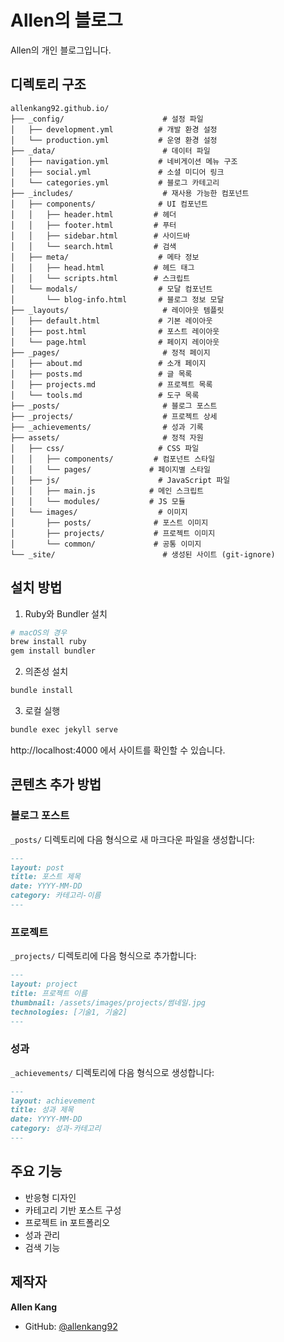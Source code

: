 # Allen의 블로그

Allen의 개인 블로그입니다.

## 디렉토리 구조

```
allenkang92.github.io/
├── _config/                      # 설정 파일
│   ├── development.yml          # 개발 환경 설정
│   └── production.yml           # 운영 환경 설정
├── _data/                        # 데이터 파일
│   ├── navigation.yml           # 네비게이션 메뉴 구조
│   ├── social.yml               # 소셜 미디어 링크
│   └── categories.yml           # 블로그 카테고리
├── _includes/                    # 재사용 가능한 컴포넌트
│   ├── components/              # UI 컴포넌트
│   │   ├── header.html         # 헤더
│   │   ├── footer.html         # 푸터
│   │   ├── sidebar.html        # 사이드바
│   │   └── search.html         # 검색
│   ├── meta/                    # 메타 정보
│   │   ├── head.html           # 헤드 태그
│   │   └── scripts.html        # 스크립트
│   └── modals/                  # 모달 컴포넌트
│       └── blog-info.html       # 블로그 정보 모달
├── _layouts/                     # 레이아웃 템플릿
│   ├── default.html             # 기본 레이아웃
│   ├── post.html                # 포스트 레이아웃
│   └── page.html                # 페이지 레이아웃
├── _pages/                       # 정적 페이지
│   ├── about.md                 # 소개 페이지
│   ├── posts.md                 # 글 목록
│   ├── projects.md              # 프로젝트 목록
│   └── tools.md                 # 도구 목록
├── _posts/                       # 블로그 포스트
├── _projects/                    # 프로젝트 상세
├── _achievements/                # 성과 기록
├── assets/                       # 정적 자원
│   ├── css/                     # CSS 파일
│   │   ├── components/         # 컴포넌트 스타일
│   │   └── pages/             # 페이지별 스타일
│   ├── js/                      # JavaScript 파일
│   │   ├── main.js            # 메인 스크립트
│   │   └── modules/           # JS 모듈
│   └── images/                  # 이미지
│       ├── posts/              # 포스트 이미지
│       ├── projects/           # 프로젝트 이미지
│       └── common/             # 공통 이미지
└── _site/                        # 생성된 사이트 (git-ignore)
```

## 설치 방법

1. Ruby와 Bundler 설치
```bash
# macOS의 경우
brew install ruby
gem install bundler
```

2. 의존성 설치
```bash
bundle install
```

3. 로컬 실행
```bash
bundle exec jekyll serve
```

http://localhost:4000 에서 사이트를 확인할 수 있습니다.

## 콘텐츠 추가 방법

### 블로그 포스트
`_posts/` 디렉토리에 다음 형식으로 새 마크다운 파일을 생성합니다:
```markdown
---
layout: post
title: 포스트 제목
date: YYYY-MM-DD
category: 카테고리-이름
---
```

### 프로젝트
`_projects/` 디렉토리에 다음 형식으로 추가합니다:
```markdown
---
layout: project
title: 프로젝트 이름
thumbnail: /assets/images/projects/썸네일.jpg
technologies: [기술1, 기술2]
---
```

### 성과
`_achievements/` 디렉토리에 다음 형식으로 생성합니다:
```markdown
---
layout: achievement
title: 성과 제목
date: YYYY-MM-DD
category: 성과-카테고리
---
```

## 주요 기능

- 반응형 디자인
- 카테고리 기반 포스트 구성
- 프로젝트 in 포트폴리오
- 성과 관리
- 검색 기능

## 제작자

**Allen Kang**
- GitHub: [@allenkang92](https://github.com/allenkang92)
